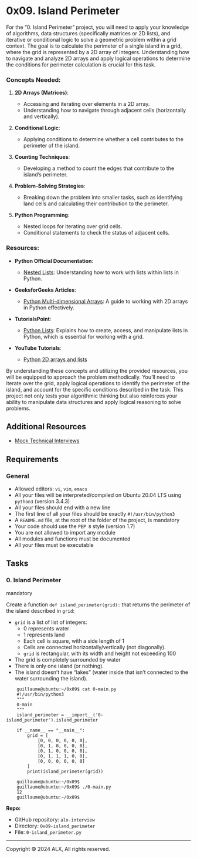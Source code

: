 0x09. Island Perimeter
======================

For the “0. Island Perimeter” project, you will need to apply your knowledge of algorithms, data structures (specifically matrices or 2D lists), and iterative or conditional logic to solve a geometric problem within a grid context. The goal is to calculate the perimeter of a single island in a grid, where the grid is represented by a 2D array of integers. Understanding how to navigate and analyze 2D arrays and apply logical operations to determine the conditions for perimeter calculation is crucial for this task.

### Concepts Needed:

1.  **2D Arrays (Matrices)**:
    
    *   Accessing and iterating over elements in a 2D array.
    *   Understanding how to navigate through adjacent cells (horizontally and vertically).
2.  **Conditional Logic**:
    
    *   Applying conditions to determine whether a cell contributes to the perimeter of the island.
3.  **Counting Techniques**:
    
    *   Developing a method to count the edges that contribute to the island’s perimeter.
4.  **Problem-Solving Strategies**:
    
    *   Breaking down the problem into smaller tasks, such as identifying land cells and calculating their contribution to the perimeter.
5.  **Python Programming**:
    
    *   Nested loops for iterating over grid cells.
    *   Conditional statements to check the status of adjacent cells.

### Resources:

*   **Python Official Documentation**:
    
    *   [Nested Lists](https://docs.python.org/3/tutorial/datastructures.html#nested-list-comprehensions): Understanding how to work with lists within lists in Python.
*   **GeeksforGeeks Articles**:
    
    *   [Python Multi-dimensional Arrays](https://www.geeksforgeeks.org/python-using-2d-arrays-lists-the-right-way/): A guide to working with 2D arrays in Python effectively.
*   **TutorialsPoint**:
    
    *   [Python Lists](https://www.tutorialspoint.com/python/python_lists.htm): Explains how to create, access, and manipulate lists in Python, which is essential for working with a grid.
*   **YouTube Tutorials**:
    
    *   [Python 2D arrays and lists](https://www.youtube.com/watch?v=aNzepGawwCI)

By understanding these concepts and utilizing the provided resources, you will be equipped to approach the problem methodically. You’ll need to iterate over the grid, apply logical operations to identify the perimeter of the island, and account for the specific conditions described in the task. This project not only tests your algorithmic thinking but also reinforces your ability to manipulate data structures and apply logical reasoning to solve problems.

Additional Resources
--------------------

*   [Mock Technical Interviews](https://www.youtube.com/watch?v=fFgEM6CMQc4)

Requirements
------------

### General

*   Allowed editors: `vi`, `vim`, `emacs`
*   All your files will be interpreted/compiled on Ubuntu 20.04 LTS using `python3` (version 3.4.3)
*   All your files should end with a new line
*   The first line of all your files should be exactly `#!/usr/bin/python3`
*   A `README.md` file, at the root of the folder of the project, is mandatory
*   Your code should use the `PEP 8` style (version 1.7)
*   You are not allowed to import any module
*   All modules and functions must be documented
*   All your files must be executable

Tasks
-----

### 0\. Island Perimeter

mandatory

Create a function `def island_perimeter(grid):` that returns the perimeter of the island described in `grid`:

*   `grid` is a list of list of integers:
    *   0 represents water
    *   1 represents land
    *   Each cell is square, with a side length of 1
    *   Cells are connected horizontally/vertically (not diagonally).
    *   `grid` is rectangular, with its width and height not exceeding 100
*   The grid is completely surrounded by water
*   There is only one island (or nothing).
*   The island doesn’t have “lakes” (water inside that isn’t connected to the water surrounding the island).
```
    guillaume@ubuntu:~/0x09$ cat 0-main.py
    #!/usr/bin/python3
    """
    0-main
    """
    island_perimeter = __import__('0-island_perimeter').island_perimeter
    
    if __name__ == "__main__":
        grid = [
            [0, 0, 0, 0, 0, 0],
            [0, 1, 0, 0, 0, 0],
            [0, 1, 0, 0, 0, 0],
            [0, 1, 1, 1, 0, 0],
            [0, 0, 0, 0, 0, 0]
        ]
        print(island_perimeter(grid))
    
    guillaume@ubuntu:~/0x09$ 
    guillaume@ubuntu:~/0x09$ ./0-main.py
    12
    guillaume@ubuntu:~/0x09$ 
```    

**Repo:**

*   GitHub repository: `alx-interview`
*   Directory: `0x09-island_perimeter`
*   File: `0-island_perimeter.py`

-----

Copyright © 2024 ALX, All rights reserved.